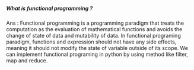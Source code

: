 ##### What is functional programming ?
Ans : Functional programming is a
programming paradigm that treats the computation as the evaluation of mathematical functions and avoids the change of state of data and mutability of data. In functional programing paradigm,
functions and expression should not have any side effects, meaning
it should not modify the state of variable outside of its scope.
We can implement functional programing in python by using
method like filter, map and reduce.
